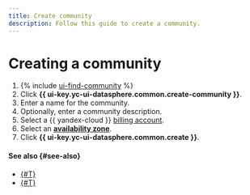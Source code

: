 ```yaml
---
title: Create community
description: Follow this guide to create a community.
---
```


# Creating a community

1. {% include [ui-find-community](../../../_includes/datasphere/ui-find-community.md) %}
1. Click **{{ ui-key.yc-ui-datasphere.common.create-community }}**.
1. Enter a name for the community.
1. Optionally, enter a community description.
1. Select a {{ yandex-cloud }} [billing account](../../../billing/concepts/billing-account.md).
1. Select an [**availability zone**](../../../overview/concepts/geo-scope.md).
1. Click **{{ ui-key.yc-ui-datasphere.common.create }}**.

#### See also {#see-also}

* [{#T}](add-user.md)
* [{#T}](link-channel.md)
